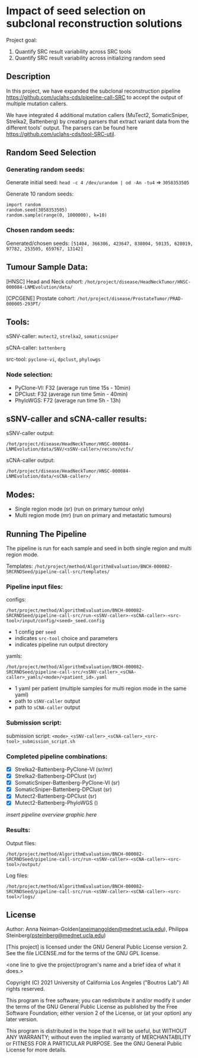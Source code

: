 # Impact of seed selection on subclonal reconstruction solutions

Project goal:
1. Quantify SRC result variability across SRC tools
2. Quantify SRC result variability across initializing random seed


## Description

In this project, we have expanded the subclonal reconstruction pipeline https://github.com/uclahs-cds/pipeline-call-SRC to accept the output of multiple mutation callers.

We have integrated 4 additional mutation callers (MuTect2, SomaticSniper, Strelka2, Battenberg) by creating parsers that extract variant data from the different tools' output. The parsers can be found here https://github.com/uclahs-cds/tool-SRC-util.   

## Random Seed Selection

### Generating random seeds:

Generate initial seed:
`head -c 4 /dev/urandom | od -An -tu4` => `3058353505`

Generate 10 random seeds:

```
import random
random.seed(3058353505)
random.sample(range(0, 1000000), k=10)
```

### Chosen random seeds:

Generated/chosen seeds:
`[51404, 366306, 423647, 838004, 50135, 628019, 97782, 253505, 659767, 13142]`

## Tumour Sample Data:

[HNSC] Head and Neck cohort: `/hot/project/disease/HeadNeckTumor/HNSC-000084-LNMEvolution/data/`

[CPCGENE] Prostate cohort: `/hot/project/disease/ProstateTumor/PRAD-000005-293PT/`

## Tools:

sSNV-caller: `mutect2`, `strelka2`, `somaticsniper`

sCNA-caller: `battenberg`

src-tool: `pyclone-vi`, `dpclust`, `phylowgs` 

### Node selection:
- PyClone-VI: F32 (average run time 15s - 10min)
- DPClust: F32 (average run time 5min - 40min)
- PhyloWGS: F72 (average run time 5h - 13h)

## sSNV-caller and sCNA-caller results:

sSNV-caller output: 

`/hot/project/disease/HeadNeckTumor/HNSC-000084-LNMEvolution/data/SNV/<sSNV-caller>/recsnv/vcfs/` 

sCNA-caller output: 

`/hot/project/disease/HeadNeckTumor/HNSC-000084-LNMEvolution/data/<sCNA-caller>/`


## Modes:
- Single region mode (sr) (run on primary tumour only)
- Multi region mode (mr) (run on primary and metastatic tumours)

## Running The Pipeline

The pipeline is run for each sample and seed in both single region and multi region mode.

Templates: `/hot/project/method/AlgorithmEvaluation/BNCH-000082-SRCRNDSeed/pipeline-call-src/templates/`

### Pipeline input files:
configs: 

`/hot/project/method/AlgorithmEvaluation/BNCH-000082-SRCRNDSeed/pipeline-call-src/run-<sSNV-caller>-<sCNA-caller>-<src-tool>/input/config/<seed>_seed.config`

- 1 config per `seed`
- indicates `src-tool` choice and parameters
- indicates pipeline run output directory


yamls: 

`/hot/project/method/AlgorithmEvaluation/BNCH-000082-SRCRNDSeed/pipeline-call-src/<sSNV-caller>_<sCNA-caller>_yamls/<mode>/<patient_id>.yaml`

- 1 yaml per patient (multiple samples for multi region mode in the same yaml)
- path to `sSNV-caller` output
- path to `sCNA-caller` output

### Submission script:
submission script: `<mode>_<sSNV-caller>_<sCNA-caller>_<src-tool>_submission_script.sh`

### Completed pipeline combinations:

- [x] Strelka2-Battenberg-PyClone-VI (sr/mr)
- [x] Strelka2-Battenberg-DPClust (sr)
- [x] SomaticSniper-Battenberg-PyClone-VI (sr)
- [x] SomaticSniper-Battenberg-DPClust (sr)
- [x] Mutect2-Battenberg-DPClust (sr)
- [x] Mutect2-Battenberg-PhyloWGS ()

*insert pipeline overview graphic here*

### Results:

Output files:

`/hot/project/method/AlgorithmEvaluation/BNCH-000082-SRCRNDSeed/pipeline-call-src/run-<sSNV-caller>-<sCNA-caller>-<src-tool>/output/`

Log files:

`/hot/project/method/AlgorithmEvaluation/BNCH-000082-SRCRNDSeed/pipeline-call-src/run-<sSNV-caller>-<sCNA-caller>-<src-tool>/logs/`


## License

Author: Anna Neiman-Golden(aneimangolden@mednet.ucla.edu), Philippa Steinberg(psteinberg@mednet.ucla.edu)

[This project] is licensed under the GNU General Public License version 2. See the file LICENSE.md for the terms of the GNU GPL license.

<one line to give the project/program's name and a brief idea of what it does.>

Copyright (C) 2021 University of California Los Angeles ("Boutros Lab") All rights reserved.

This program is free software; you can redistribute it and/or modify it under the terms of the GNU General Public License as published by the Free Software Foundation; either version 2 of the License, or (at your option) any later version.

This program is distributed in the hope that it will be useful, but WITHOUT ANY WARRANTY; without even the implied warranty of MERCHANTABILITY or FITNESS FOR A PARTICULAR PURPOSE. See the GNU General Public License for more details.